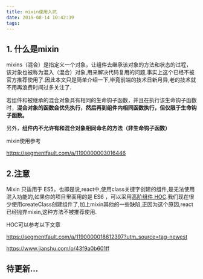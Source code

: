 ```yaml
---
title: mixin使用入坑
date: 2019-08-14 10:42:39
tags:
---
```


## 1. 什么是mixin

mixins（混合）是指定义一个对象，让组件去继承该对象的方法和状态的过程，该对象也被称为混入（混合）对象,用来解决代码复用的问题,事实上这个已经不被官方推荐使用了.因此本文只是简单介绍一下,毕竟前端的技术日新月异,老的技术就不用再浪费时间过多关注了.

若组件和被继承的混合对象具有相同的生命钩子函数，并且在执行该生命钩子函数时，**混合对象的函数会优先执行，然后再到组件内相同函数执行，但仅限于生命钩子函数。**

另外，**组件内不允许有和混合对象相同命名的方法（非生命钩子函数）**

mixin使用参考

https://segmentfault.com/a/1190000003016446

## 2.注意

Mixin 只适用于 ES5。也即是说,react中,使用class关键字创建的组件,是无法使用混入功能的,如果你的项目里面用的是 ES6 ，可以采用[高阶组件 HOC](https://gist.github.com/sebmarkbage/ef0bf1f338a7182b6775).我们现在很少使用createClass创建组件了,加上mixin其他的一些缺陷,正因为这个原因,react已经抛弃mixin,这种方法不被推荐使用.

HOC可以参考以下文章

https://segmentfault.com/a/1190000018612397?utm_source=tag-newest

https://www.jianshu.com/p/43f9a0b601ff



## 待更新...